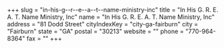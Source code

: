+++
slug = "in-his-g--r--e--a--t--name-ministry-inc"
title = "In His G. R. E. A. T. Name Ministry, Inc"
name = "In His G. R. E. A. T. Name Ministry, Inc"
address = "81 Dodd Street"
cityIndexKey = "city-ga-fairburn"
city = "Fairburn"
state = "GA"
postal = "30213"
website = ""
phone = "770-964-8364"
fax = ""
+++
